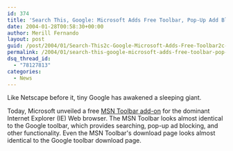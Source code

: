 ```yaml
---
id: 374
title: 'Search This, Google: Microsoft Adds Free Toolbar, Pop-Up Add Blocking to IE'
date: 2004-01-28T00:58:30+00:00
author: Merill Fernando
layout: post
guid: /post/2004/01/Search-This2c-Google-Microsoft-Adds-Free-Toolbar2c-Pop-Up-Add-Blocking-to-IE.aspx
permalink: /2004/01/search-this-google-microsoft-adds-free-toolbar-pop-up-add-blocking-to-ie/
dsq_thread_id:
  - "78127813"
categories:
  - News
---
```

<body xmlns="http://www.w3.org/1999/xhtml">
    <div class="Section1">
        <p class="MsoNormal">
            Like Netscape before it, tiny Google has awakened a sleeping giant.
        </p>
        <p class="MsoNormal">
            Today, Microsoft unveiled a free <a href="http://toolbar.msn.com/">MSN Toolbar add-on</a> for
            the dominant Internet Explorer (IE) Web browser. The MSN Toolbar looks almost identical
            to the Google toolbar, which provides searching, pop-up ad blocking, and other functionality.
            Even the MSN Toolbar's download page looks almost identical to the Google toolbar
            download page.
        </p>
    </div>
</body>